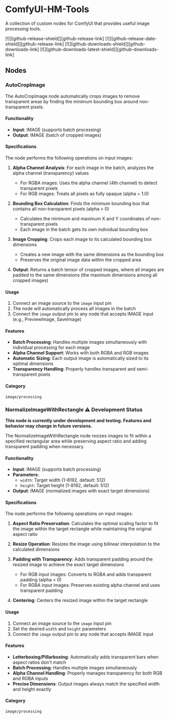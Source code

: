 # ComfyUI-HM-Tools

A collection of custom nodes for ComfyUI that provides useful image processing tools.

[![][github-release-shield]][github-release-link]
[![][github-release-date-shield]][github-release-link]
[![][github-downloads-shield]][github-downloads-link]
[![][github-downloads-latest-shield]][github-downloads-link]

## Nodes

### AutoCropImage

The AutoCropImage node automatically crops images to remove transparent areas by finding the minimum bounding box around non-transparent pixels.

#### Functionality

- **Input**: IMAGE (supports batch processing)
- **Output**: IMAGE (batch of cropped images)

#### Specifications

The node performs the following operations on input images:

1. **Alpha Channel Analysis**: For each image in the batch, analyzes the alpha channel (transparency) values
   - For RGBA images: Uses the alpha channel (4th channel) to detect transparent pixels
   - For RGB images: Treats all pixels as fully opaque (alpha = 1.0)

2. **Bounding Box Calculation**: Finds the minimum bounding box that contains all non-transparent pixels (alpha > 0)
   - Calculates the minimum and maximum X and Y coordinates of non-transparent pixels
   - Each image in the batch gets its own individual bounding box

3. **Image Cropping**: Crops each image to its calculated bounding box dimensions
   - Creates a new image with the same dimensions as the bounding box
   - Preserves the original image data within the cropped area

4. **Output**: Returns a batch tensor of cropped images, where all images are padded to the same dimensions (the maximum dimensions among all cropped images)

#### Usage

1. Connect an image source to the `image` input pin
2. The node will automatically process all images in the batch
3. Connect the `image` output pin to any node that accepts IMAGE input (e.g., PreviewImage, SaveImage)

#### Features

- **Batch Processing**: Handles multiple images simultaneously with individual processing for each image
- **Alpha Channel Support**: Works with both RGBA and RGB images
- **Automatic Sizing**: Each output image is automatically sized to its optimal dimensions
- **Transparency Handling**: Properly handles transparent and semi-transparent pixels

#### Category

`image/processing`

### NormalizeImageWithRectangle ⚠️ **Development Status**

**This node is currently under development and testing. Features and behavior may change in future versions.**

The NormalizeImageWithRectangle node resizes images to fit within a specified rectangular area while preserving aspect ratio and adding transparent padding when necessary.

#### Functionality

- **Input**: IMAGE (supports batch processing)
- **Parameters**: 
  - `width`: Target width (1-8192, default: 512)
  - `height`: Target height (1-8192, default: 512)
- **Output**: IMAGE (normalized images with exact target dimensions)

#### Specifications

The node performs the following operations on input images:

1. **Aspect Ratio Preservation**: Calculates the optimal scaling factor to fit the image within the target rectangle while maintaining the original aspect ratio

2. **Resize Operation**: Resizes the image using bilinear interpolation to the calculated dimensions

3. **Padding with Transparency**: Adds transparent padding around the resized image to achieve the exact target dimensions
   - For RGB input images: Converts to RGBA and adds transparent padding (alpha = 0)
   - For RGBA input images: Preserves existing alpha channel and uses transparent padding

4. **Centering**: Centers the resized image within the target rectangle

#### Usage

1. Connect an image source to the `image` input pin
2. Set the desired `width` and `height` parameters
3. Connect the `image` output pin to any node that accepts IMAGE input

#### Features

- **Letterboxing/Pillarboxing**: Automatically adds transparent bars when aspect ratios don't match
- **Batch Processing**: Handles multiple images simultaneously
- **Alpha Channel Handling**: Properly manages transparency for both RGB and RGBA inputs
- **Precise Dimensions**: Output images always match the specified width and height exactly

#### Category

`image/processing`